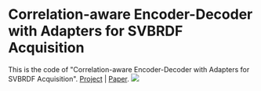 # Correlation-aware Encoder-Decoder with Adapters for SVBRDF Acquisition
This is the code of "Correlation-aware Encoder-Decoder with Adapters for SVBRDF Acquisition". [Project](https://rody-nkcs.github.io/SVBRDF/) | [Paper]().
<img src='img/teaser.jpg'>

